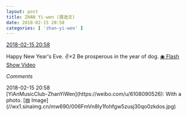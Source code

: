 ```yaml
---
layout: post
title: ZHAN Yi-wen (展逸文)
date: 2018-02-15 20:58
categories: [ 'zhan-yi-wen' ]
---
```


<div class="weibo-info">
  <a href="https://weibo.com/6108090526/G3gJk0dlq">2018-02-15 20:58</a>
</div>

Happy New Year's Eve. :v:×2 Be prosperous in the year of dog. [◉ Flash Show Video](https://www.miaopai.com/show/wiby9aQ47ykJFVRS6-66AmzN~wzU1QePlb92cw__.htm)

<!-- more -->

*Comments*

<div class="weibo-info">2018-02-15 20:58</div>
[YiAnMusicClub-ZhanYiWen](https://weibo.com/u/6108090526): With a photo. [▨ Image](//wx1.sinaimg.cn/mw690/006FmVn8ly1fohfgw5zusj30qo0zkdos.jpg)
